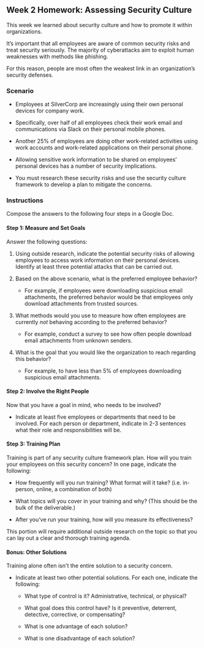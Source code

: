 ## Week 2 Homework: Assessing Security Culture 

This week we learned about security culture and how to promote it within organizations. 

It’s important that all employees are aware of common security risks and treat security seriously. The majority of cyberattacks aim to exploit human weaknesses with methods like phishing. 

For this reason, people are most often the weakest link in an organization’s security defenses. 

### Scenario

- Employees at SilverCorp are increasingly using their own personal devices for company work. 

- Specifically, over half of all employees check their work email and communications via Slack on their personal mobile phones. 

- Another 25% of employees are doing other work-related activities using work accounts and work-related applications on their personal phone.

- Allowing sensitive work information to be shared on employees’ personal devices has a number of security implications. 

- You must research these security risks and use the security culture framework to develop a plan to mitigate the concerns.

### Instructions

Compose the answers to the following four steps in a Google Doc.

#### Step 1: Measure and Set Goals 

Answer the following questions:

1. Using outside research, indicate the potential security risks of allowing employees to access work information on their personal devices. Identify at least three potential attacks that can be carried out.

2. Based on the above scenario, what is the preferred employee behavior? 
    - For example, if employees were downloading suspicious email attachments, the preferred behavior would be that employees only download attachments from trusted sources. 

3. What methods would you use to measure how often employees are currently _not_ behaving according to the preferred behavior? 
    - For example, conduct a survey to see how often people download email attachments from unknown senders. 

4. What is the goal that you would like the organization to reach regarding this behavior? 
    - For example, to have less than 5% of employees downloading suspicious email attachments. 


#### Step 2: Involve the Right People 

Now that you have a goal in mind, who needs to be involved?  

- Indicate at least five employees or departments that need to be involved. For each person or department, indicate in 2-3 sentences what their role and responsibilities will be. 

#### Step 3: Training Plan 

Training is part of any security culture framework plan. How will you train your employees on this security concern? In one page, indicate the following:

* How frequently will you run training? What format will it take? (i.e. in-person, online, a combination of both)

* What topics will you cover in your training and why? (This should be the bulk of the deliverable.)

* After you’ve run your training, how will you measure its effectiveness? 

This portion will require additional outside research on the topic so that you can lay out a clear and thorough training agenda. 

#### Bonus: Other Solutions

Training alone often isn't the entire solution to a security concern. 

- Indicate at least two other potential solutions. For each one, indicate the following: 

    * What type of control is it? Administrative, technical, or physical? 

    * What goal does this control have? Is it preventive, deterrent, detective, corrective, or compensating?

    * What is one advantage of each solution? 

    * What is one disadvantage of each solution? 


